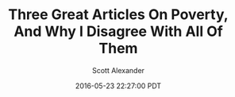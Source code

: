 ---
layout: podcast
title: "Three Great Articles On Poverty, And Why I Disagree With All Of Them"
author: Scott Alexander
description: https://slatestarcodex.com/2016/05/23/three-great-articles-on-poverty-and-why-i-disagree-with-all-of-them/
date: 2016-05-23 22:27:00 PDT
length: 3042200
duration: 760
guid: three-great-articles-on-poverty-and-why-i-disagree-with-all-of-them
---